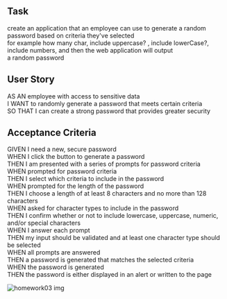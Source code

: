 ## Task  


create an application that an employee can use to generate a random password based on criteria they've selected  
for example how many char, include uppercase? , include lowerCase?, include numbers, and then the web application will output  
a random password  


## User Story


AS AN employee with access to sensitive data  
I WANT to randomly generate a password that meets certain criteria  
SO THAT I can create a strong password that provides greater security  


## Acceptance Criteria  

GIVEN I need a new, secure password  
WHEN I click the button to generate a password  
THEN I am presented with a series of prompts for password criteria  
WHEN prompted for password criteria  
THEN I select which criteria to include in the password  
WHEN prompted for the length of the password  
THEN I choose a length of at least 8 characters and no more than 128 characters  
WHEN asked for character types to include in the password  
THEN I confirm whether or not to include lowercase, uppercase, numeric, and/or special characters  
WHEN I answer each prompt  
THEN my input should be validated and at least one character type should be selected  
WHEN all prompts are answered  
THEN a password is generated that matches the selected criteria  
WHEN the password is generated  
THEN the password is either displayed in an alert or written to the page  

![homework03 img](https://user-images.githubusercontent.com/123424361/236119566-23032a5d-03dd-4b51-a970-6bb979f80ffc.png)


